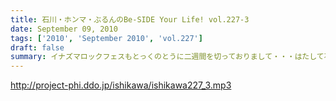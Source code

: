 ```yaml
---
title: 石川・ホンマ・ぶるんのBe-SIDE Your Life! vol.227-3
date: September 09, 2010
tags: ['2010', 'September 2010', 'vol.227']
draft: false
summary: イナズマロックフェスもとっくのとうに二週間を切っておりまして・・・はたして石川サンの動きはどうなるのか！？！？滋賀県近辺の皆さんはお知らせに注目！NAMAE
---
```


http://project-phi.ddo.jp/ishikawa/ishikawa227_3.mp3
